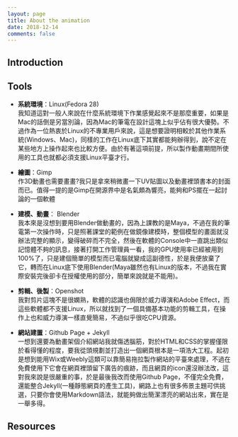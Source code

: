 ```yaml
---
layout: page
title: About the animation
date: 2018-12-14
comments: false
---
```


## Introduction

## Tools
* **系統環境**：Linux(Fedora 28)   
我知道這對一般人來說在什麼系統環境下作業感覺起來不是那麼重要，如果是Mac的話倒是另當別論，因為Mac的筆電在設計這塊上似乎佔有很大優勢。不過作為一位熱衷於Linux的不專業用戶來說，這是想要證明相較於其他作業系統(Windows、Mac)，同樣的工作在Linux底下其實都能夠辦得到，說不定在某些地方上操作起來也比較方便。由於有著這項前提，所以製作動畫期間所使用的工具也就都必須支援Linux平臺才行。

* **繪圖**：Gimp   
作3D動畫也需要畫畫?我只是拿來稍微畫一下UV貼圖以及動畫裡頭書本的封面而已。值得一提的是Gimp在開源界中是名氣頗為響亮，能夠和PS擺在一起討論的一個軟體

* **建模、動畫**： Blender   
我本來是沒想到要用Blender做動畫的，因為上課教的是Maya，不過在我的筆電第一次操作時，只是照著課堂的範例在做鏡像建模時，整個模型的畫面就沒辦法完整的顯示，變得破碎而不完全，然後在軟體的Console中一直跳出類似記憶體不夠的訊息，接著打開工作管理員一看，我的GPU使用率已經被用到100%了，只是建個簡單的模型而已電腦就變成這副德性，於是我便放棄了它，轉而在Linux底下使用Blender(Maya雖然也有Linux的版本，不過我在實際安裝完後卻卡在授權使用的部分，簡單來說就是不能用)。

* **剪輯、後製**：Openshot   
我對剪片這塊不是很嫻熟，軟體的認識也侷限於威力導演和Adobe Effect，而這些軟體都不支援Linux，所以就找到了一個具備基本功能的剪輯工具，在操作上也和威力導演一樣直覺簡易，不過似乎很吃CPU資源。

* **網站建置**：Github Page + Jekyll   
一想到還要為動畫架個介紹網站我就傷透腦筋，對於HTML和CSS的掌握僅限於看得懂的程度，要我從頭規劃並打造出一個網頁根本是一項浩大工程。起初是想到能用Wix或Weebly這類可以靠簡易拖拉製作網站的平臺來處理，不過在免費使用下它會在網頁裡頭留下廣告的痕跡，而且網頁的icon還沒辦法改，這對我來說是很嚴重的事，於是最後我改而使用Github Page，不僅完全免費，還能整合Jekyll(一種靜態網頁的產生工具)，網路上也有很多佈景主題可供挑選，只要你會使用Markdown語法，就能夠做出簡潔漂亮的網站出來，實在是一舉多得。

## Resources

